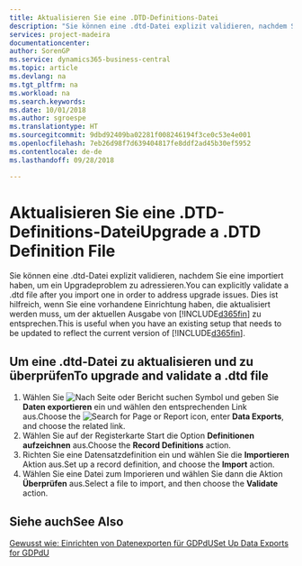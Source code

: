 ```yaml
---
title: Aktualisieren Sie eine .DTD-Definitions-Datei
description: "Sie können eine .dtd-Datei explizit validieren, nachdem Sie eine importiert haben, um ein Upgradeproblem zu adressieren. Dies ist hilfreich, wenn Sie eine vorhandene Einrichtung haben, die aktualisiert werden muss, um der aktuellen Ausgabe von Business Central zu entsprechen."
services: project-madeira
documentationcenter: 
author: SorenGP
ms.service: dynamics365-business-central
ms.topic: article
ms.devlang: na
ms.tgt_pltfrm: na
ms.workload: na
ms.search.keywords: 
ms.date: 10/01/2018
ms.author: sgroespe
ms.translationtype: HT
ms.sourcegitcommit: 9dbd92409ba02281f008246194f3ce0c53e4e001
ms.openlocfilehash: 7eb26d98f7d639404817fe8ddf2ad45b30ef5952
ms.contentlocale: de-de
ms.lasthandoff: 09/28/2018

---
```

# <a name="upgrade-a-dtd-definition-file"></a><span data-ttu-id="fdd18-104">Aktualisieren Sie eine .DTD-Definitions-Datei</span><span class="sxs-lookup"><span data-stu-id="fdd18-104">Upgrade a .DTD Definition File</span></span>
<span data-ttu-id="fdd18-105">Sie können eine .dtd-Datei explizit validieren, nachdem Sie eine importiert haben, um ein Upgradeproblem zu adressieren.</span><span class="sxs-lookup"><span data-stu-id="fdd18-105">You can explicitly validate a .dtd file after you import one in order to address upgrade issues.</span></span> <span data-ttu-id="fdd18-106">Dies ist hilfreich, wenn Sie eine vorhandene Einrichtung haben, die aktualisiert werden muss, um der aktuellen Ausgabe von [!INCLUDE[d365fin](../../includes/d365fin_md.md)] zu entsprechen.</span><span class="sxs-lookup"><span data-stu-id="fdd18-106">This is useful when you have an existing setup that needs to be updated to reflect the current version of [!INCLUDE[d365fin](../../includes/d365fin_md.md)].</span></span>  

## <a name="to-upgrade-and-validate-a-dtd-file"></a><span data-ttu-id="fdd18-107">Um eine .dtd-Datei zu aktualisieren und zu überprüfen</span><span class="sxs-lookup"><span data-stu-id="fdd18-107">To upgrade and validate a .dtd file</span></span>  

1.  <span data-ttu-id="fdd18-108">Wählen Sie ![Nach Seite oder Bericht suchen](../../media/ui-search/search_small.png "Nach Seite oder Bericht suchen") Symbol und geben Sie **Daten exportieren** ein und wählen den entsprechenden Link aus.</span><span class="sxs-lookup"><span data-stu-id="fdd18-108">Choose the ![Search for Page or Report](../../media/ui-search/search_small.png "Search for Page or Report icon") icon, enter **Data Exports**, and choose the related link.</span></span>  
2.  <span data-ttu-id="fdd18-109">Wählen Sie auf der Registerkarte Start die Option **Definitionen aufzeichnen** aus.</span><span class="sxs-lookup"><span data-stu-id="fdd18-109">Choose the **Record Definitions** action.</span></span>  
3.  <span data-ttu-id="fdd18-110">Richten Sie eine Datensatzdefinition ein und wählen Sie die **Importieren** Aktion aus.</span><span class="sxs-lookup"><span data-stu-id="fdd18-110">Set up a record definition, and choose the **Import** action.</span></span>  
4.  <span data-ttu-id="fdd18-111">Wählen Sie eine Datei zum Imporieren und wählen Sie dann die Aktion **Überprüfen** aus.</span><span class="sxs-lookup"><span data-stu-id="fdd18-111">Select a file to import, and then choose the **Validate** action.</span></span>  

## <a name="see-also"></a><span data-ttu-id="fdd18-112">Siehe auch</span><span class="sxs-lookup"><span data-stu-id="fdd18-112">See Also</span></span>  
 [<span data-ttu-id="fdd18-113">Gewusst wie: Einrichten von Datenexporten für GDPdU</span><span class="sxs-lookup"><span data-stu-id="fdd18-113">Set Up Data Exports for GDPdU</span></span>](how-to-set-up-data-exports-for-gdpdu.md)

